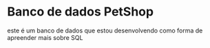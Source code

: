 # Banco de dados PetShop

este é um banco de dados que estou desenvolvendo como forma de apreender mais sobre SQL
